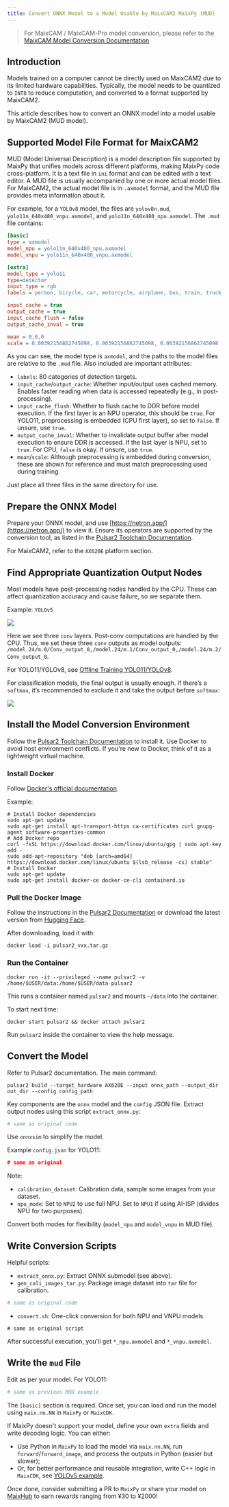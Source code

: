 ```yaml
---
title: Convert ONNX Model to a Model Usable by MaixCAM2 MaixPy (MUD)
---
```


> For MaixCAM / MaixCAM-Pro model conversion, please refer to the [MaixCAM Model Conversion Documentation](./maixcam.md)

## Introduction

Models trained on a computer cannot be directly used on MaixCAM2 due to its limited hardware capabilities. Typically, the model needs to be quantized to `INT8` to reduce computation, and converted to a format supported by MaixCAM2.

This article describes how to convert an ONNX model into a model usable by MaixCAM2 (MUD model).

## Supported Model File Format for MaixCAM2

MUD (Model Universal Description) is a model description file supported by MaixPy that unifies models across different platforms, making MaixPy code cross-platform. It is a text file in `ini` format and can be edited with a text editor.
A MUD file is usually accompanied by one or more actual model files. For MaixCAM2, the actual model file is in `.axmodel` format, and the MUD file provides meta information about it.

For example, for a `YOLOv8` model, the files are `yolov8n.mud`, `yolo11n_640x480_vnpu.axmodel`, and `yolo11n_640x480_npu.axmodel`. The `.mud` file contains:

```ini
[basic]
type = axmodel
model_npu = yolo11n_640x480_npu.axmodel
model_vnpu = yolo11n_640x480_vnpu.axmodel

[extra]
model_type = yolo11
type=detector
input_type = rgb
labels = person, bicycle, car, motorcycle, airplane, bus, train, truck, boat, traffic light, fire hydrant, stop sign, parking meter, bench, bird, cat, dog, horse, sheep, cow, elephant, bear, zebra, giraffe, backpack, umbrella, handbag, tie, suitcase, frisbee, skis, snowboard, sports ball, kite, baseball bat, baseball glove, skateboard, surfboard, tennis racket, bottle, wine glass, cup, fork, knife, spoon, bowl, banana, apple, sandwich, orange, broccoli, carrot, hot dog, pizza, donut, cake, chair, couch, potted plant, bed, dining table, toilet, tv, laptop, mouse, remote, keyboard, cell phone, microwave, oven, toaster, sink, refrigerator, book, clock, vase, scissors, teddy bear, hair drier, toothbrush

input_cache = true
output_cache = true
input_cache_flush = false
output_cache_inval = true

mean = 0,0,0
scale = 0.00392156862745098, 0.00392156862745098, 0.00392156862745098
```

As you can see, the model type is `axmodel`, and the paths to the model files are relative to the `.mud` file.
Also included are important attributes:

* `labels`: 80 categories of detection targets.
* `input_cache`/`output_cache`: Whether input/output uses cached memory. Enables faster reading when data is accessed repeatedly (e.g., in post-processing).
* `input_cache_flush`: Whether to flush cache to DDR before model execution. If the first layer is an NPU operator, this should be `true`. For YOLO11, preprocessing is embedded (CPU first layer), so set to `false`. If unsure, use `true`.
* `output_cache_inval`: Whether to invalidate output buffer after model execution to ensure DDR is accessed. If the last layer is NPU, set to `true`. For CPU, `false` is okay. If unsure, use `true`.
* `mean`/`scale`: Although preprocessing is embedded during conversion, these are shown for reference and must match preprocessing used during training.

Just place all three files in the same directory for use.

## Prepare the ONNX Model

Prepare your ONNX model, and use [https://netron.app/](https://netron.app/) to view it. Ensure its operators are supported by the conversion tool, as listed in the [Pulsar2 Toolchain Documentation](https://pulsar2-docs.readthedocs.io/).

For MaixCAM2, refer to the `AX620E` platform section.

## Find Appropriate Quantization Output Nodes

Most models have post-processing nodes handled by the CPU. These can affect quantization accuracy and cause failure, so we separate them.

Example: `YOLOv5`

![](../../assets/yolov5s_onnx.jpg)

Here we see three `conv` layers. Post-conv computations are handled by the CPU. Thus, we set these three `conv` outputs as model outputs:
`/model.24/m.0/Conv_output_0,/model.24/m.1/Conv_output_0,/model.24/m.2/Conv_output_0`.

For YOLO11/YOLOv8, see [Offline Training YOLO11/YOLOv8](../vision/customize_model_yolov8.md).

For classification models, the final output is usually enough. If there’s a `softmax`, it’s recommended to exclude it and take the output before `softmax`:

![](../../assets/mobilenet_top.png)

## Install the Model Conversion Environment

Follow the [Pulsar2 Toolchain Documentation](https://pulsar2-docs.readthedocs.io/) to install it. Use Docker to avoid host environment conflicts. If you're new to Docker, think of it as a lightweight virtual machine.

### Install Docker

Follow [Docker's official documentation](https://docs.docker.com/engine/install/ubuntu/).

Example:

```shell
# Install Docker dependencies
sudo apt-get update
sudo apt-get install apt-transport-https ca-certificates curl gnupg-agent software-properties-common
# Add Docker repo
curl -fsSL https://download.docker.com/linux/ubuntu/gpg | sudo apt-key add -
sudo add-apt-repository "deb [arch=amd64] https://download.docker.com/linux/ubuntu $(lsb_release -cs) stable"
# Install Docker
sudo apt-get update
sudo apt-get install docker-ce docker-ce-cli containerd.io
```

### Pull the Docker Image

Follow the instructions in the [Pulsar2 Documentation](https://pulsar2-docs.readthedocs.io/) or download the latest version from [Hugging Face](https://huggingface.co/AXERA-TECH/Pulsar2/tree/main).

After downloading, load it with:

```shell
docker load -i pulsar2_vxx.tar.gz
```

### Run the Container

```shell
docker run -it --privileged --name pulsar2 -v /home/$USER/data:/home/$USER/data pulsar2
```

This runs a container named `pulsar2` and mounts `~/data` into the container.

To start next time:

```shell
docker start pulsar2 && docker attach pulsar2
```

Run `pulsar2` inside the container to view the help message.

## Convert the Model

Refer to Pulsar2 documentation. The main command:

```shell
pulsar2 build --target_hardware AX620E --input onnx_path --output_dir out_dir --config config_path
```

Key components are the `onnx` model and the `config` JSON file. Extract output nodes using this script `extract_onnx.py`:

```python
# same as original code
```

Use `onnxsim` to simplify the model.

Example `config.json` for YOLO11:

```json
# same as original
```

Note:

* `calibration_dataset`: Calibration data, sample some images from your dataset.
* `npu_mode`: Set to `NPU2` to use full NPU. Set to `NPU1` if using AI-ISP (divides NPU for two purposes).

Convert both modes for flexibility (`model_npu` and `model_vnpu` in MUD file).

## Write Conversion Scripts

Helpful scripts:

* `extract_onnx.py`: Extract ONNX submodel (see above).
* `gen_cali_images_tar.py`: Package image dataset into `tar` file for calibration.

```python
# same as original code
```

* `convert.sh`: One-click conversion for both NPU and VNPU models.

```shell
# same as original script
```

After successful execution, you'll get `*_npu.axmodel` and `*_vnpu.axmodel`.

## Write the `mud` File

Edit as per your model. For YOLO11:

```ini
# same as previous MUD example
```

The `[basic]` section is required. Once set, you can load and run the model using `maix.nn.NN` in `MaixPy` or `MaixCDK`.

If MaixPy doesn't support your model, define your own `extra` fields and write decoding logic. You can either:

* Use Python in `MaixPy` to load the model via `maix.nn.NN`, run `forward`/`forward_image`, and process the outputs in Python (easier but slower);
* Or, for better performance and reusable integration, write C++ logic in `MaixCDK`, see [YOLOv5 example](https://github.com/sipeed/MaixCDK/blob/71d5b3980788e6b35514434bd84cd6eeee80d085/components/nn/include/maix_nn_yolov5.hpp).

Once done, consider submitting a PR to `MaixPy` or share your model on [MaixHub](https://maixhub.com/share) to earn rewards ranging from ¥30 to ¥2000!

